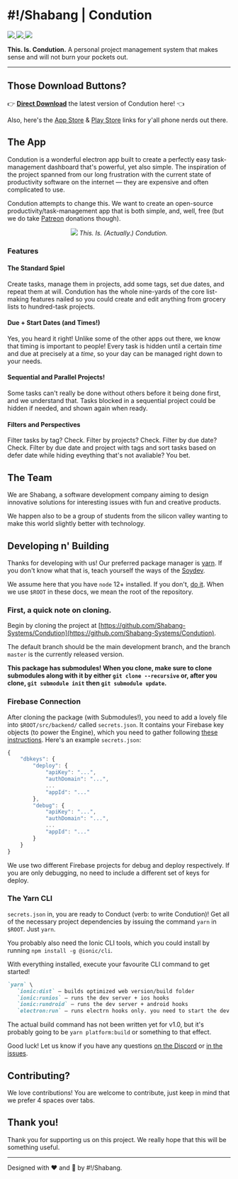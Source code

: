 <h1>#!/Shabang | Condution</h1>

<a href=""><img src="https://img.shields.io/badge/Maintenance%20Level-Actively%20Developed-brightgreen.svg"/> </a>
<a href="https://github.com/Shabang-Systems/Condution/releases/"><img src="https://img.shields.io/github/package-json/v/shabang-systems/condution"/> </a>
<a href=""><img src="https://img.shields.io/github/license/shabang-systems/condution"/> </a>

**This. Is. Condution.** A personal project management system that makes sense and will not burn your pockets out.

***

## Those Download Buttons?
👉 [**Direct Download**](https://www.condution.com/#downloads) the latest version of Condution here! 👈 

Also, here's the [App Store](https://apps.apple.com/us/app/condution/id1523249900) & [Play Store](https://play.google.com/store/apps/details?id=cf.shabang.condution) links for y'all phone nerds out there.

## The App
Condution is a wonderful electron app built to create a perfectly easy task-management dashboard that's powerful, yet also simple. The inspiration of the project spanned from our long frustration with the current state of productivity software on the internet — they are expensive and often complicated to use.

Condution attempts to change this. We want to create an open-source productivity/task-management app that is both simple, and, well, free (but we do take [Patreon](https://www.patreon.com/condution) donations though).

<p align="center">
  <img src="https://condution.shabang.cf/images/pic06.png" />
  <i>This. Is. (Actually.) Condution.</i>
</p>

### Features 
#### The Standard Spiel
Create tasks, manage them in projects, add some tags, set due dates, and repeat them at will. Condution has the whole nine-yards of the core list-making features nailed so you could create and edit anything from grocery lists to hundred-task projects.

#### Due + Start Dates (and Times!)
Yes, you heard it right! Unlike some of the other apps out there, we know that timing is important to people! Every task is hidden until a certain *time* and due at precisely at a *time*, so your day can be managed right down to your needs.

#### Sequential and Parallel Projects!
Some tasks can't really be done without others before it being done first, and we understand that. Tasks blocked in a sequential project could be hidden if needed, and shown again when ready.

#### Filters and Perspectives
Filter tasks by tag? Check. Filter by projects? Check. Filter by due date? Check. Filter by due date and project with tags and sort tasks based on defer date while hiding eveything that's not avaliable? You bet.

## The Team
We are Shabang, a software development company aiming to design innovative solutions for interesting issues with fun and creative products.

We happen also to be a group of students from the silicon valley wanting to make this world slightly better with technology.

## Developing n' Building
Thanks for developing with us! Our preferred package manager is [yarn](https://yarnpkg.com/). If you don't know what that is, teach yourself the ways of the [Soydev](https://www.urbandictionary.com/define.php?term=Soydev).

We assume here that you have `node` 12+ installed. If you don't, [do it](https://nodejs.org/en/). When we use `$ROOT` in these docs, we mean the root of the repository.

### First, a quick note on cloning.

Begin by cloning the project at [https://github.com/Shabang-Systems/Condution](https://github.com/Shabang-Systems/Condution). 

The default branch should be the main development branch, and the branch `master` is the currently released version.

**This package has submodules! When you clone, make sure to clone submodules along with it by either `git clone --recursive` or, after you clone, `git submodule init` then `git submodule update`.**

### Firebase Connection

After cloning the package (with Submodules!), you need to add a lovely file into `$ROOT/src/backend/` called `secrets.json`. It contains your Firebase key objects (to power the Engine), which you need to gather following [these instructions](https://firebase.google.com/docs/web/setup#config-object). Here's an example `secrets.json`:

```jsx
{
    "dbkeys": {
        "deploy": {
            "apiKey": "...",
            "authDomain": "...",
            ...
            "appId": "..."
        },
        "debug": {
            "apiKey": "...",
            "authDomain": "...",
            ...
            "appId": "..."
        }
    }
}
```

We use two different Firebase projects for debug and deploy respectively. If you are only debugging, no need to include a different set of keys for deploy.

### The Yarn CLI

`secrets.json` in, you are ready to Conduct (verb: to write Condution)! Get all of the necessary project dependencies by issuing the command `yarn` in `$ROOT`. Just `yarn`.

You probably also need the Ionic CLI tools, which you could install by running `npm install -g @ionic/cli`.

With everything installed, execute your favourite CLI command to get started!

```markdown
`yarn` \
   `ionic:dist` — builds optimized web version/build folder
   `ionic:runios` — runs the dev server + ios hooks
   `ionic:rundroid` — runs the dev server + android hooks
   `electron:run` — runs electrn hooks only. you need to start the dev server with any of :point_up_2:
```

The actual build command has not been written yet for v1.0, but it's probably going to be `yarn platform:build` or something to that effect.

Good luck! Let us know if you have any questions [on the Discord](https://discord.gg/3hS7yv3) or [in the issues](https://github.com/Shabang-Systems/Condution/issues).

## Contributing?
We love contributions! You are welcome to contribute, just keep in mind that we prefer 4 spaces over tabs.

## Thank you!
Thank you for supporting us on this project. We really hope that this will be something useful. 

***

Designed with :heart: and :green_salad: by #!/Shabang.
